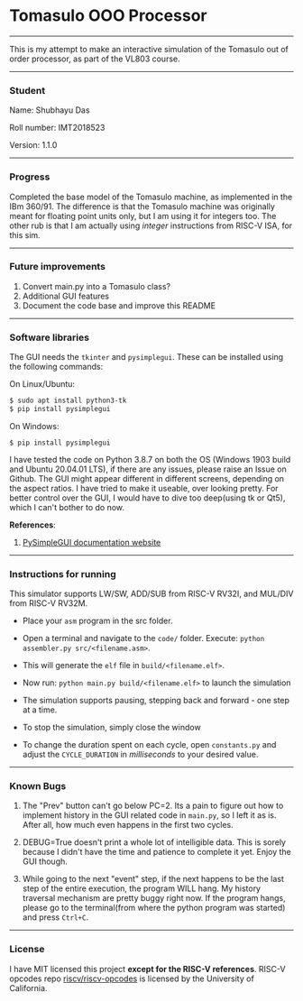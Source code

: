 # Tomasulo OOO Processor
-------------------------

This is my attempt to make an interactive simulation of the Tomasulo out of order processor, as part of the VL803 course.

-------------------
### Student
Name: Shubhayu Das

Roll number: IMT2018523

Version: 1.1.0

-----------------------------

### Progress
Completed the base model of the Tomasulo machine, as implemented in the IBm 360/91. The difference is that the Tomasulo machine was originally meant for floating point units only, but I am using it for integers too. The other rub is that I am actually using *integer* instructions from RISC-V ISA, for this sim.

-----------------------------

### Future improvements
1. Convert main.py into a Tomasulo class?
2. Additional GUI features
3. Document the code base and improve this README

------------------------------

### Software libraries

The GUI needs the ```tkinter``` and ```pysimplegui```. These can be installed using the following commands:

On Linux/Ubuntu:
```bash
$ sudo apt install python3-tk
$ pip install pysimplegui
```

On Windows:
```
$ pip install pysimplegui
```

I have tested the code on Python 3.8.7 on both the OS (Windows 1903 build and Ubuntu 20.04.01 LTS), if there are any issues, please raise an Issue on Github. The GUI might appear different in different screens, depending on the aspect ratios. I have tried to make it useable, over looking pretty. For better control over the GUI, I would have to dive too deep(using tk or Qt5), which I can't bother to do now.

**References**:
1. [PySimpleGUI documentation website](https://pysimplegui.readthedocs.io/en/latest/)

--------------------

### Instructions for running

This simulator supports LW/SW, ADD/SUB from RISC-V RV32I, and MUL/DIV from RISC-V RV32M. 

- Place your ```asm``` program in the src folder.
- Open a terminal and navigate to the ```code/``` folder. Execute: ```python assembler.py src/<filename.asm>```.
- This will generate the ```elf``` file in ```build/<filename.elf>```.
- Now run: ```python main.py build/<filename.elf>``` to launch the simulation
- The simulation supports pausing, stepping back and forward - one step at a time.
- To stop the simulation, simply close the window

- To change the duration spent on each cycle, open ```constants.py``` and adjust the ```CYCLE_DURATION``` in *milliseconds* to your desired value.

-----

### Known Bugs

1. The "Prev" button can't go below PC=2. Its a pain to figure out how to implement history in the GUI related code in ```main.py```, so I left it as is. After all, how much even happens in the first two cycles.

2. DEBUG=True doesn't print a whole lot of intelligible data. This is sorely because I didn't have the time and patience to complete it yet. Enjoy the GUI though.

3. While going to the next "event" step, if the next happens to be the last step of the entire execution, the program WILL hang. My history traversal mechanism are pretty buggy right now. If the program hangs, please go to the terminal(from where the python program was started) and press ```Ctrl+C```.
--------------

### License

I have MIT licensed this project **except for the RISC-V references**. RISC-V opcodes repo [riscv/riscv-opcodes](https://github.com/riscv/riscv-opcodes) is licensed by the University of California.